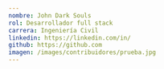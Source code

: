 ```yaml
---
nombre: John Dark Souls
rol: Desarrollador full stack 
carrera: Ingeniería Civil
linkedin: https://linkedin.com/in/
github: https://github.com
imagen: /images/contribuidores/prueba.jpg
---
```



